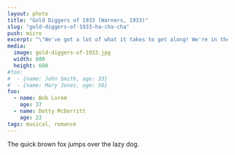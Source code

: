 ```yaml
---
layout: photo
title: "Gold Diggers of 1933 (Warners, 1933)"
slug: "gold-diggers-of-1933-ha-cha-cha"
push: micro
excerpt: "\"We've got a lot of what it takes to get along! We're in the money! The skies are sunny! Ol' Man Depression, you are through, you done us wrong!\""
media: 
  image: gold-diggers-of-1933.jpg
  width: 800
  height: 600
#foo: 
#  - {name: John Smith, age: 33}
#  - {name: Mary Jones, age: 50}
foo: 
  - name: Bob Lorem
    age: 37
  - name: Dotty McDorritt
    age: 22
tags: musical, romance
---
```

The quick brown fox jumps over the lazy dog.
